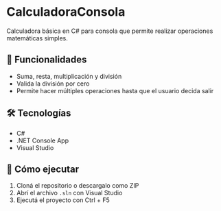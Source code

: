 # CalculadoraConsola

Calculadora básica en C# para consola que permite realizar operaciones matemáticas simples.

## 🔢 Funcionalidades

- Suma, resta, multiplicación y división
- Valida la división por cero
- Permite hacer múltiples operaciones hasta que el usuario decida salir

## 🛠️ Tecnologías

- C#
- .NET Console App
- Visual Studio

## 🚀 Cómo ejecutar

1. Cloná el repositorio o descargalo como ZIP
2. Abrí el archivo `.sln` con Visual Studio
3. Ejecutá el proyecto con Ctrl + F5
